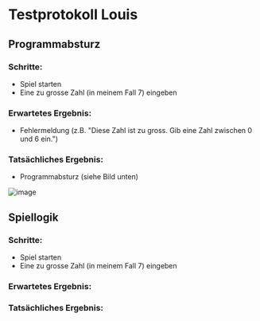 # Testprotokoll Louis

## Programmabsturz
### Schritte:
- Spiel starten
- Eine zu grosse Zahl (in meinem Fall 7) eingeben

### Erwartetes Ergebnis:
- Fehlermeldung (z.B. "Diese Zahl ist zu gross. Gib eine Zahl zwischen 0 und 6 ein.")

### Tatsächliches Ergebnis:
- Programmabsturz (siehe Bild unten)

![image](https://github.com/user-attachments/assets/41312c3d-431f-4562-8e28-518f0117565f)

## Spiellogik
### Schritte:
- Spiel starten
- Eine zu grosse Zahl (in meinem Fall 7) eingeben

### Erwartetes Ergebnis:


### Tatsächliches Ergebnis:


